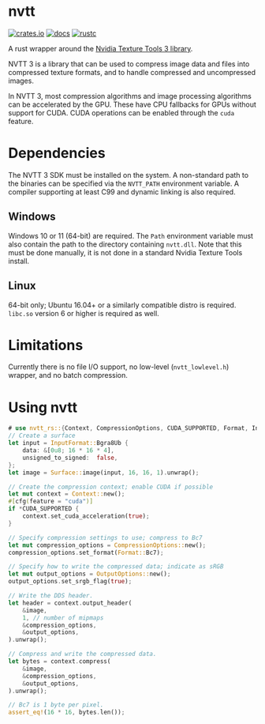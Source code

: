 # nvtt

[![crates.io](https://img.shields.io/crates/v/nvtt_rs.svg)](https://crates.io/crates/nvtt_rs)
[![docs](https://img.shields.io/badge/docs-orange.svg?style=flat)](https://mijalk0.github.io/nvtt)
[![rustc](https://img.shields.io/badge/rust-1.66%2B-orange.svg)](https://img.shields.io/badge/rust-1.66%2B-orange.svg)

A rust wrapper around the [Nvidia Texture Tools 3 library](https://developer.nvidia.com/gpu-accelerated-texture-compression).

NVTT 3 is a library that can be used to compress image data and files into compressed texture formats, and to handle compressed and uncompressed images.

In NVTT 3, most compression algorithms and image processing algorithms can be accelerated by the GPU. These have CPU fallbacks for GPUs without support for CUDA. CUDA operations can be enabled through the `cuda` feature.

# Dependencies

The NVTT 3 SDK must be installed on the system. A non-standard path to the binaries can be specified via the `NVTT_PATH` environment variable. A compiler supporting at least C99 and dynamic linking is also required.

## Windows

Windows 10 or 11 (64-bit) are required. The `Path` environment variable must also contain the path to the directory containing `nvtt.dll`. Note that this must be done manually, it is not done in a standard Nvidia Texture Tools install.

## Linux

64-bit only; Ubuntu 16.04+ or a similarly compatible distro is required. `libc.so` version 6 or higher is required as well.

# Limitations

Currently there is no file I/O support, no low-level (`nvtt_lowlevel.h`) wrapper, and no batch compression.

# Using nvtt

``` rust
# use nvtt_rs::{Context, CompressionOptions, CUDA_SUPPORTED, Format, InputFormat, OutputOptions, Surface};
// Create a surface
let input = InputFormat::Bgra8Ub {
    data: &[0u8; 16 * 16 * 4],
    unsigned_to_signed:  false,
};
let image = Surface::image(input, 16, 16, 1).unwrap();

// Create the compression context; enable CUDA if possible
let mut context = Context::new();
#[cfg(feature = "cuda")]
if *CUDA_SUPPORTED {
    context.set_cuda_acceleration(true);
}

// Specify compression settings to use; compress to Bc7
let mut compression_options = CompressionOptions::new();
compression_options.set_format(Format::Bc7);

// Specify how to write the compressed data; indicate as sRGB
let mut output_options = OutputOptions::new();
output_options.set_srgb_flag(true);

// Write the DDS header.
let header = context.output_header(
    &image,
    1, // number of mipmaps
    &compression_options,
    &output_options,
).unwrap();

// Compress and write the compressed data.
let bytes = context.compress(
    &image,
    &compression_options,
    &output_options,
).unwrap();

// Bc7 is 1 byte per pixel.
assert_eq!(16 * 16, bytes.len());
```
